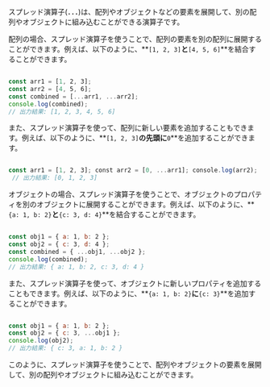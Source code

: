 スプレッド演算子(**`...`**)は、配列やオブジェクトなどの要素を展開して、別の配列やオブジェクトに組み込むことができる演算子です。

配列の場合、スプレッド演算子を使うことで、配列の要素を別の配列に展開することができます。例えば、以下のように、**`[1, 2, 3]`**と**`[4, 5, 6]`**を結合することができます。

```jsx

const arr1 = [1, 2, 3]; 
const arr2 = [4, 5, 6]; 
const combined = [...arr1, ...arr2];
console.log(combined); 
// 出力結果: [1, 2, 3, 4, 5, 6]

```

また、スプレッド演算子を使って、配列に新しい要素を追加することもできます。例えば、以下のように、**`[1, 2, 3]`**の先頭に**`0`**を追加することができます。

```jsx

const arr1 = [1, 2, 3]; const arr2 = [0, ...arr1]; console.log(arr2);
 // 出力結果: [0, 1, 2, 3]

```

オブジェクトの場合、スプレッド演算子を使うことで、オブジェクトのプロパティを別のオブジェクトに展開することができます。例えば、以下のように、**`{a: 1, b: 2}`**と**`{c: 3, d: 4}`**を結合することができます。

```jsx

const obj1 = { a: 1, b: 2 }; 
const obj2 = { c: 3, d: 4 }; 
const combined = { ...obj1, ...obj2 }; 
console.log(combined); 
// 出力結果: { a: 1, b: 2, c: 3, d: 4 }

```

また、スプレッド演算子を使って、オブジェクトに新しいプロパティを追加することもできます。例えば、以下のように、**`{a: 1, b: 2}`**に**`{c: 3}`**を追加することができます。

```jsx

const obj1 = { a: 1, b: 2 }; 
const obj2 = { c: 3, ...obj1 }; 
console.log(obj2); 
// 出力結果: { c: 3, a: 1, b: 2 }

```

このように、スプレッド演算子を使うことで、配列やオブジェクトの要素を展開して、別の配列やオブジェクトに組み込むことができます。